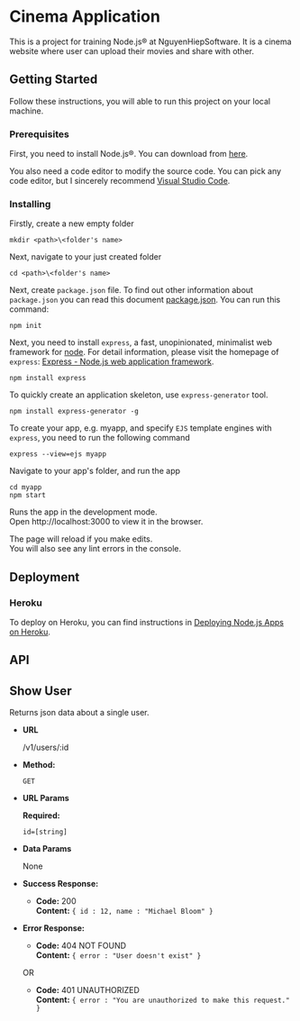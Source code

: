 # Cinema Application
This is a project for training Node.js® at NguyenHiepSoftware. It is a cinema website where user can upload their movies and share with other.

## Getting Started
Follow these instructions, you will able to run this project on your local machine.

### Prerequisites
First, you need to install Node.js®. You can download from [here](https://nodejs.org/dist/v8.9.4/node-v8.9.4-x64.msi).

You also need a code editor to modify the source code. You can pick any code editor, but I sincerely recommend [Visual Studio Code](https://code.visualstudio.com/).

### Installing
Firstly, create a new empty folder
```
mkdir <path>\<folder's name>
```
Next, navigate to your just created folder
```
cd <path>\<folder's name>
```
Next, create `package.json` file. To find out other information about `package.json` you can read this document [package.json]( https://docs.npmjs.com/files/package.json). You can run this command:
```
npm init
```
Next, you need to install `express`, a fast, unopinionated, minimalist web framework for [node](http://nodejs.org/). For detail information, please visit the homepage of `express`: [Express - Node.js web application framework](https://expressjs.com/).
```
npm install express
```
To quickly create an application skeleton, use `express-generator` tool.
```
npm install express-generator -g
```
To create your app, e.g. myapp, and specify `EJS` template engines with `express`, you need to run the following command
```
express --view=ejs myapp
```
Navigate to your app's folder, and run the app
```
cd myapp
npm start
```
Runs the app in the development mode. <br>
Open http://localhost:3000 to view it in the browser.

The page will reload if you make edits. <br>
You will also see any lint errors in the console.

## Deployment 

### Heroku 
To deploy on Heroku, you can find instructions in [Deploying Node.js Apps on Heroku](https://devcenter.heroku.com/articles/deploying-nodejs).

## API
**Show User**
----
  Returns json data about a single user.

* **URL**

  /v1/users/:id

* **Method:**

  `GET`
  
*  **URL Params**

   **Required:**
 
   `id=[string]`

* **Data Params**

  None

* **Success Response:**

  * **Code:** 200 <br />
    **Content:** `{ id : 12, name : "Michael Bloom" }`
 
* **Error Response:**

  * **Code:** 404 NOT FOUND <br />
    **Content:** `{ error : "User doesn't exist" }`

  OR

  * **Code:** 401 UNAUTHORIZED <br />
    **Content:** `{ error : "You are unauthorized to make this request." }`
